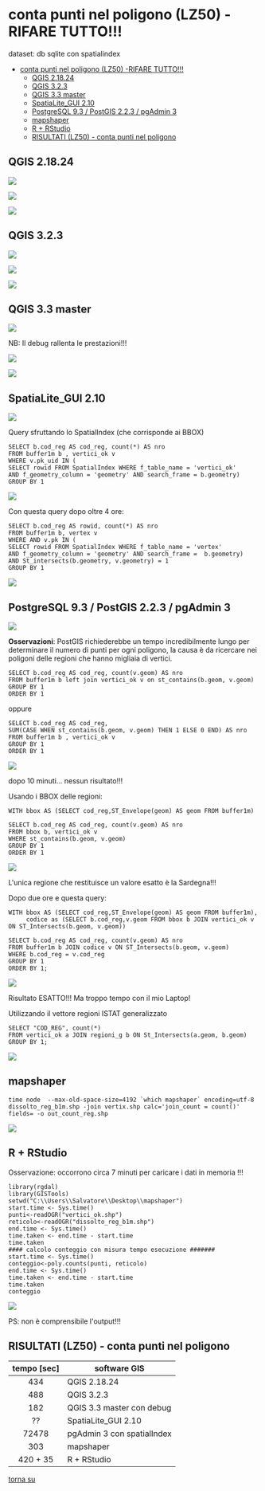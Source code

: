 # conta punti nel poligono (LZ50) -RIFARE TUTTO!!!

dataset: db sqlite con spatialindex

<!-- TOC -->

- [conta punti nel poligono (LZ50) -RIFARE TUTTO!!!](#conta-punti-nel-poligono-lz50--rifare-tutto)
    - [QGIS 2.18.24](#qgis-21824)
    - [QGIS 3.2.3](#qgis-323)
    - [QGIS 3.3 master](#qgis-33-master)
    - [SpatiaLite_GUI 2.10](#spatialitegui-210)
    - [PostgreSQL 9.3 / PostGIS 2.2.3 / pgAdmin 3](#postgresql-93--postgis-223--pgadmin-3)
    - [mapshaper](#mapshaper)
    - [R + RStudio](#r--rstudio)
    - [RISULTATI (LZ50) - conta punti nel poligono](#risultati-lz50---conta-punti-nel-poligono)

<!-- /TOC -->

## QGIS 2.18.24

![](../img/qgis21824_info.png)

![](../img/conta_punti_poligono/qgis21824_01.png)

![](../img/conta_punti_poligono/qgis21824_02.png)

## QGIS 3.2.3

![](../img/qgis323_info.png)

![](../img/conta_punti_poligono/qgis323_01.png)

![](../img/conta_punti_poligono/qgis323_02.png)

## QGIS 3.3 master

![](../img/qgis33_master_info.png)

NB: Il debug rallenta le prestazioni!!!

![](../img/conta_punti_poligono/qgis33master_01.png)

![](../img/conta_punti_poligono/qgis33master_02.png)

## SpatiaLite_GUI 2.10

![](../img/spatialite_gui_210_info.png)

Query sfruttando lo SpatialIndex (che corrisponde ai BBOX)

```
SELECT b.cod_reg AS cod_reg, count(*) AS nro
FROM buffer1m b , vertici_ok v 
WHERE v.pk_uid IN (
SELECT rowid FROM SpatialIndex WHERE f_table_name = 'vertici_ok'
AND f_geometry_column = 'geometry' AND search_frame = b.geometry)
GROUP BY 1
```
![](../img/conta_punti_poligono/spatialite_gui_210_01.png)

Con questa query dopo oltre 4 ore:
```
SELECT b.cod_reg AS rowid, count(*) AS nro
FROM buffer1m b, vertex v
WHERE AND v.pk IN (
SELECT rowid FROM SpatialIndex WHERE f_table_name = 'vertex'
AND f_geometry_column = 'geometry' AND search_frame =  b.geometry)
AND St_intersects(b.geometry, v.geometry) = 1
GROUP BY 1
```

![](../img/conta_punti_poligono/spatialite_gui_210_02.png)

## PostgreSQL 9.3 / PostGIS 2.2.3 / pgAdmin 3

![](../img/pgAmin3_info.png)

**Osservazioni**: PostGIS richiederebbe un tempo incredibilmente lungo per determinare il numero di punti per ogni poligono, la causa è da ricercare nei poligoni delle regioni che hanno migliaia di vertici.

```
SELECT b.cod_reg AS cod_reg, count(v.geom) AS nro
FROM buffer1m b left join vertici_ok v on st_contains(b.geom, v.geom) 
GROUP BY 1
ORDER BY 1
```
oppure
```
SELECT b.cod_reg AS cod_reg,
SUM(CASE WHEN st_contains(b.geom, v.geom) THEN 1 ELSE 0 END) AS nro
FROM buffer1m b , vertici_ok v 
GROUP BY 1
ORDER BY 1
```

![](../img/conta_punti_poligono/pgAmin3_01.png)

dopo 10 minuti... nessun risultato!!!

Usando i BBOX delle regioni:

```
WITH bbox AS (SELECT cod_reg,ST_Envelope(geom) AS geom FROM buffer1m)

SELECT b.cod_reg AS cod_reg, count(v.geom) AS nro
FROM bbox b, vertici_ok v
WHERE st_contains(b.geom, v.geom)
GROUP BY 1
ORDER BY 1
```

![](../img/conta_punti_poligono/pgAmin3_02.png)

L'unica regione che restituisce un valore esatto è la Sardegna!!!

Dopo due ore e questa query:

```
WITH bbox AS (SELECT cod_reg,ST_Envelope(geom) AS geom FROM buffer1m),
     codice as (SELECT b.cod_reg,v.geom FROM bbox b JOIN vertici_ok v ON ST_Intersects(b.geom, v.geom))

SELECT b.cod_reg AS cod_reg, count(v.geom) AS nro
FROM buffer1m b JOIN codice v ON ST_Intersects(b.geom, v.geom)
WHERE b.cod_reg = v.cod_reg
GROUP BY 1
ORDER BY 1;
```
![](../img/conta_punti_poligono/pgAmin3_03.png)

Risultato ESATTO!!! Ma troppo tempo con il mio Laptop!

Utilizzando il vettore regioni ISTAT generalizzato
```
SELECT "COD_REG", count(*)
FROM vertici_ok a JOIN regioni_g b ON St_Intersects(a.geom, b.geom)
GROUP BY 1;
```
![](../img/conta_punti_poligono/pgAmin3_04.png)

## mapshaper

```
time node  --max-old-space-size=4192 `which mapshaper` encoding=utf-8 dissolto_reg_b1m.shp -join vertix.shp calc='join_count = count()' fields= -o out_count_reg.shp
```

![](../img/conta_punti_poligono/mapshaper_01.png)

## R + RStudio

Osservazione: occorrono circa 7 minuti per caricare i dati in memoria !!!

```
library(rgdal)
library(GISTools)
setwd("C:\\Users\\Salvatore\\Desktop\\mapshaper")
start.time <- Sys.time()
punti<-readOGR("vertici_ok.shp")
reticolo<-readOGR("dissolto_reg_b1m.shp")
end.time <- Sys.time()
time.taken <- end.time - start.time
time.taken
#### calcolo conteggio con misura tempo esecuzione #######
start.time <- Sys.time()
conteggio<-poly.counts(punti, reticolo)
end.time <- Sys.time()
time.taken <- end.time - start.time
time.taken
conteggio
```

![](../img/conta_punti_poligono/r_01.png)

PS: non è comprensibile l'output!!!

## RISULTATI (LZ50) - conta punti nel poligono

tempo [sec]|software GIS
:---------:|---------
434|QGIS 2.18.24
488|QGIS 3.2.3
182|QGIS 3.3 master con debug
??|SpatiaLite_GUI 2.10
72478|pgAdmin 3 con spatialIndex
303|mapshaper
420 + 35|R + RStudio

[torna su](#conta-punti-nel-poligono-lz50)